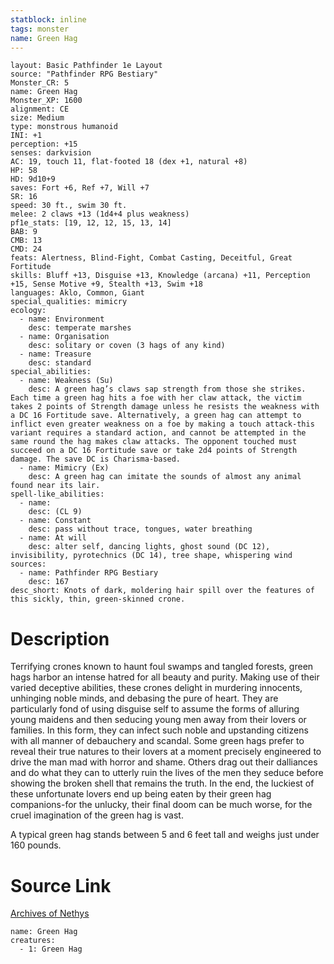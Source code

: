 ```yaml
---
statblock: inline
tags: monster
name: Green Hag
---
```

```statblock
layout: Basic Pathfinder 1e Layout
source: "Pathfinder RPG Bestiary"
Monster_CR: 5
name: Green Hag
Monster_XP: 1600
alignment: CE
size: Medium
type: monstrous humanoid
INI: +1
perception: +15
senses: darkvision
AC: 19, touch 11, flat-footed 18 (dex +1, natural +8)
HP: 58
HD: 9d10+9
saves: Fort +6, Ref +7, Will +7
SR: 16
speed: 30 ft., swim 30 ft.
melee: 2 claws +13 (1d4+4 plus weakness)
pf1e_stats: [19, 12, 12, 15, 13, 14]
BAB: 9
CMB: 13
CMD: 24
feats: Alertness, Blind-Fight, Combat Casting, Deceitful, Great Fortitude
skills: Bluff +13, Disguise +13, Knowledge (arcana) +11, Perception +15, Sense Motive +9, Stealth +13, Swim +18
languages: Aklo, Common, Giant
special_qualities: mimicry
ecology:
  - name: Environment
    desc: temperate marshes
  - name: Organisation
    desc: solitary or coven (3 hags of any kind)
  - name: Treasure
    desc: standard
special_abilities:
  - name: Weakness (Su)
    desc: A green hag’s claws sap strength from those she strikes. Each time a green hag hits a foe with her claw attack, the victim takes 2 points of Strength damage unless he resists the weakness with a DC 16 Fortitude save. Alternatively, a green hag can attempt to inflict even greater weakness on a foe by making a touch attack-this variant requires a standard action, and cannot be attempted in the same round the hag makes claw attacks. The opponent touched must succeed on a DC 16 Fortitude save or take 2d4 points of Strength damage. The save DC is Charisma-based.
  - name: Mimicry (Ex)
    desc: A green hag can imitate the sounds of almost any animal found near its lair.
spell-like_abilities:
  - name:
    desc: (CL 9)
  - name: Constant
    desc: pass without trace, tongues, water breathing
  - name: At will
    desc: alter self, dancing lights, ghost sound (DC 12), invisibility, pyrotechnics (DC 14), tree shape, whispering wind
sources:
  - name: Pathfinder RPG Bestiary
    desc: 167
desc_short: Knots of dark, moldering hair spill over the features of this sickly, thin, green-skinned crone.
```
# Description
Terrifying crones known to haunt foul swamps and tangled forests, green hags harbor an intense hatred for all beauty and purity. Making use of their varied deceptive abilities, these crones delight in murdering innocents, unhinging noble minds, and debasing the pure of heart. They are particularly fond of using disguise self to assume the forms of alluring young maidens and then seducing young men away from their lovers or families. In this form, they can infect such noble and upstanding citizens with all manner of debauchery and scandal. Some green hags prefer to reveal their true natures to their lovers at a moment precisely engineered to drive the man mad with horror and shame. Others drag out their dalliances and do what they can to utterly ruin the lives of the men they seduce before showing the broken shell that remains the truth. In the end, the luckiest of these unfortunate lovers end up being eaten by their green hag companions-for the unlucky, their final doom can be much worse, for the cruel imagination of the green hag is vast.

A typical green hag stands between 5 and 6 feet tall and weighs just under 160 pounds.
# Source Link
[Archives of Nethys](https://aonprd.com/MonsterDisplay.aspx?ItemName=Green%20Hag)
```encounter-table
name: Green Hag
creatures:
  - 1: Green Hag
```
